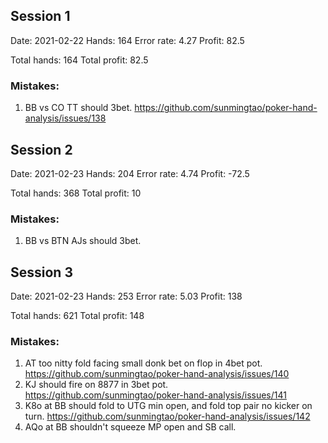## Session 1

Date: 2021-02-22
Hands: 164
Error rate: 4.27
Profit: 82.5

Total hands: 164
Total profit: 82.5

### Mistakes:

1. BB vs CO TT should 3bet. https://github.com/sunmingtao/poker-hand-analysis/issues/138

## Session 2

Date: 2021-02-23
Hands: 204
Error rate: 4.74
Profit: -72.5

Total hands: 368
Total profit: 10

### Mistakes:

1. BB vs BTN AJs should 3bet. 

## Session 3

Date: 2021-02-23
Hands: 253
Error rate: 5.03
Profit: 138

Total hands: 621
Total profit: 148

### Mistakes:

1. AT too nitty fold facing small donk bet on flop in 4bet pot. https://github.com/sunmingtao/poker-hand-analysis/issues/140
2. KJ should fire on 8877 in 3bet pot. https://github.com/sunmingtao/poker-hand-analysis/issues/141
3. K8o at BB should fold to UTG min open, and fold top pair no kicker on turn. https://github.com/sunmingtao/poker-hand-analysis/issues/142
4. AQo at BB shouldn't squeeze MP open and SB call. 
